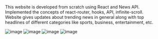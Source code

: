 This website is developed from scratch using React and News API. Implemented the concepts of react-router, hooks, API, infinite-scroll. Website gives updates about trending news in general along with top headlines of different categories like sports, business, entertainment, etc.

![image](https://user-images.githubusercontent.com/33937516/140882557-fbf96a77-e166-481d-8b9c-baaaff8326ad.png)
![image](https://user-images.githubusercontent.com/33937516/140882639-601bbbc3-6332-434e-a2ab-9cbad6a7b182.png)
![image](https://user-images.githubusercontent.com/33937516/140882696-0abf892b-388c-4e42-b917-1e1c2848e0f6.png)
![image](https://user-images.githubusercontent.com/33937516/140882776-74674236-9d1b-4c9f-8a5b-f826a3b884c8.png)
